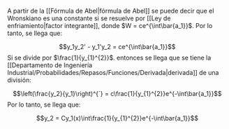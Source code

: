 
A partir de la [[Fórmula de Abel|fórmula de Abel]] se puede decir que el Wronskiano es una constante si se resuelve por [[Ley de enfriamiento|factor integrante]], donde $W = ce^{\int\bar{a_1}}$. Por lo tanto, se llega que: 

$$y_1y_2' - y_1'y_2 = ce^{\int\bar{a_1}}$$ 
Si se divide por $\frac{1}{y_{1}^{2}}$. entonces se llega que se tiene la [[Departamento de Ingeniería Industrial/Probabilidades/Repasos/Funciones/Derivada|derivada]] de una división: 

$$\left(\frac{y_2}{y_1}\right)^{´} = c\frac{1}{y_{1}^{2}}e^{-\int\bar{a_1}}$$ 
Por lo tanto, se llega que: 

$$y_2 = Cy_1(x)\int\frac{1}{y_{1}^{2}}e^{-\int\bar{a_1}}$$ 